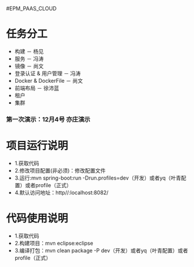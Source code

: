 #EPM_PAAS_CLOUD

# 任务分工

- 构建 － 杨见
- 服务 － 冯涛
- 镜像 － 尚文
- 登录认证 & 用户管理 － 冯涛
- Docker & DockerFile  － 尚文
- 前端布局  － 徐沛蓝
- 租户
- 集群

### 第一次演示：12月4号 亦庄演示

# 项目运行说明
- 1.获取代码
- 2.修改项目配置(非必须)：修改配置文件
- 3.运行:mvn spring-boot:run -Drun.profiles=dev（开发）或者yq（叶青配置）或者profile（正式）
- 4.默认访问地址：http//:localhost:8082/

# 代码使用说明
- 1.获取代码
- 2.构建项目：mvn eclipse:eclipse
- 3.编译打包：mvn clean package -P dev（开发）或者yq（叶青配置）或者profile（正式）

